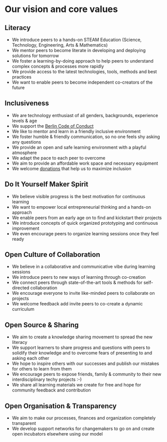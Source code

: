 # Our vision and core values

## Literacy
  * We introduce peers to a hands-on STEAM Education (Science, Technology, Engineering, Arts & Mathematics)
  * We mentor peers to become literate in developing and deploying solutions for tomorrow
  * We foster a learning-by-doing approach to help peers to understand complex concepts & processes more rapidly
  * We provide access to the latest technologies, tools, methods and best practices
  * We want to enable peers to become independent co-creators of the future

## Inclusiveness
  * We are technology enthusiast of all genders, backgrounds, experience levels & age
  * We support the [Berlin Code of Conduct](http://berlincodeofconduct.org/)
  * We like to mentor and learn in a friendly inclusive environment
  * We foster humble & friendly communication, so no one feels shy asking any questions
  * We provide an open and safe learning environment with a playful atmosphere
  * We adapt the pace to each peer to overcome
  * We aim to provide an affordable work space and necessary equipment
  * We welcome [donations](https://gratipay.com/pleaseDropUsAnEmailInstead) that help us to maximize inclusion

## Do It Yourself Maker Spirit
  * We believe visible progress is the best motivation for continuous learning
  * We want to empower local entrepreneurial thinking and a hands-on approach
  * We enable peers from an early age on to find and kickstart their projects
  * We introduce concepts of quick organized prototyping and continuous improvement
  * We even encourage peers to organize learning sessions once they feel ready

## Open Culture of Collaboration
  * We believe in a collaborative and communicative vibe during learning sessions
  * We introduce peers to new ways of learning through co-creation
  * We connect peers through state-of-the-art tools & methods for self-directed collaboration
  * We encourage everyone to invite like-minded peers to collaborate on projects
  * We welcome feedback add invite peers to co-create a dynamic curriculum


## Open Source & Sharing
  * We aim to create a knowledge sharing movement to spread the new literacy
  * We support learners to share progress and questions with peers to solidify their knowledge
    and to overcome fears of presenting to and asking each other
  * We hope to inspire others with our successes and publish our mistakes for others to learn from them
  * We encourage peers to expose friends, family & community to their new interdisciplinary techy projects :-)
  * We share all learning materials we create for free and hope for community feedback and contribution

## Open Organisation & Transparency
  * We aim to make our processes, finances and organization completely transparent
  * We develop support networks for changemakers to go on and create open incubators elsewhere using our model

